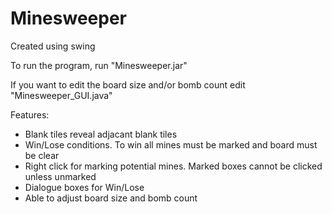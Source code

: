 # Minesweeper
Created using swing

To run the program, run "Minesweeper.jar"

If you want to edit the board size and/or bomb count edit "Minesweeper_GUI.java"

Features:
 - Blank tiles reveal adjacant blank tiles
 - Win/Lose conditions. To win all mines must be marked and board must be clear
 - Right click for marking potential mines. Marked boxes cannot be clicked unless unmarked
 - Dialogue boxes for Win/Lose
 - Able to adjust board size and bomb count
 
 
